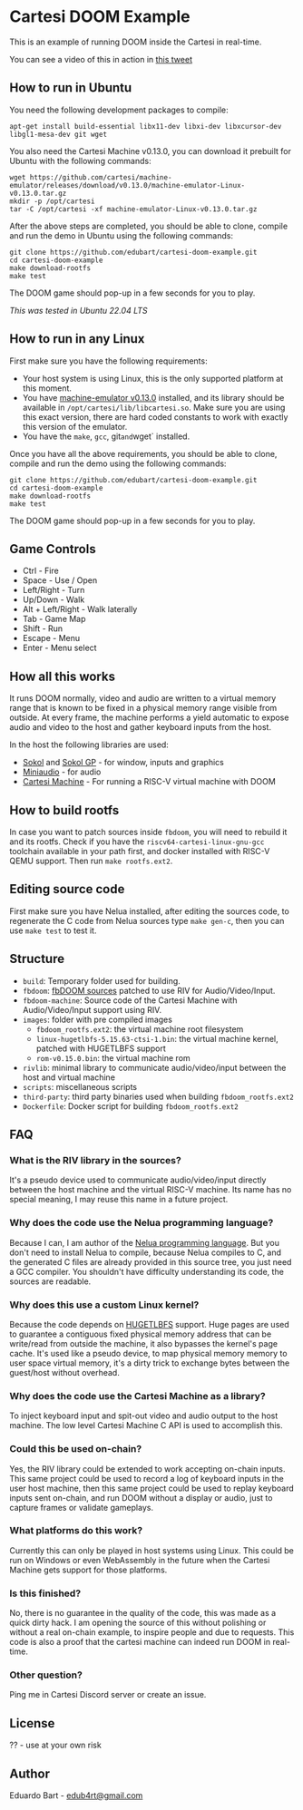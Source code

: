# Cartesi DOOM Example

This is an example of running DOOM inside the Cartesi in real-time.

You can see a video of this in action in [this tweet](https://twitter.com/edubart/status/1621512794339446786)

## How to run in Ubuntu

You need the following development packages to compile:

```
apt-get install build-essential libx11-dev libxi-dev libxcursor-dev libgl1-mesa-dev git wget
```

You also need the Cartesi Machine v0.13.0, you can download it prebuilt for Ubuntu with the following commands:

```
wget https://github.com/cartesi/machine-emulator/releases/download/v0.13.0/machine-emulator-Linux-v0.13.0.tar.gz
mkdir -p /opt/cartesi
tar -C /opt/cartesi -xf machine-emulator-Linux-v0.13.0.tar.gz
```

After the above steps are completed, you should be able to clone, compile and run the demo in Ubuntu using the following commands:

```
git clone https://github.com/edubart/cartesi-doom-example.git
cd cartesi-doom-example
make download-rootfs
make test
```

The DOOM game should pop-up in a few seconds for you to play.

*This was tested in Ubuntu 22.04 LTS*

## How to run in any Linux

First make sure you have the following requirements:
 - Your host system is using Linux, this is the only supported platform at this moment.
 - You have [machine-emulator v0.13.0](https://github.com/cartesi/machine-emulator/releases/tag/v0.13.0) installed, and its library should be available in `/opt/cartesi/lib/libcartesi.so`. Make sure you are using this exact version, there are hard coded constants to work with exactly this version of the emulator.
 - You have the `make`, `gcc`, git` and `wget` installed.

Once you have all the above requirements, you should be able to clone, compile and run the demo using the following commands:

```
git clone https://github.com/edubart/cartesi-doom-example.git
cd cartesi-doom-example
make download-rootfs
make test
```

The DOOM game should pop-up in a few seconds for you to play.

## Game Controls

- Ctrl              - Fire
- Space             - Use / Open
- Left/Right        - Turn
- Up/Down           - Walk
- Alt + Left/Right  - Walk laterally
- Tab               - Game Map
- Shift             - Run
- Escape            - Menu
- Enter             - Menu select

## How all this works

It runs DOOM normally, video and audio are written to a virtual memory range that is known to be fixed
in a physical memory range visible from outside. At every frame, the machine performs a yield automatic to expose
audio and video to the host and gather keyboard inputs from the host.

In the host the following libraries are used:
 - [Sokol](https://github.com/floooh/sokol) and [Sokol GP](https://github.com/edubart/sokol_gp) - for window, inputs and graphics
 - [Miniaudio](https://github.com/mackron/miniaudio) - for audio
 - [Cartesi Machine](https://github.com/cartesi/machine-emulator) - For running a RISC-V virtual machine with DOOM

## How to build rootfs

In case you want to patch sources inside `fbdoom`, you will need to rebuild it and its rootfs.
Check if you have the `riscv64-cartesi-linux-gnu-gcc` toolchain available in your path first,
and docker installed with RISC-V QEMU support.
Then run `make rootfs.ext2`.

## Editing source code

First make sure you have Nelua installed, after editing the sources code,
to regenerate the C code from Nelua sources type `make gen-c`,
then you can use `make test` to test it.

## Structure

- `build`: Temporary folder used for building.
- `fbdoom`: [fbDOOM sources](https://github.com/maximevince/fbDOOM) patched to use RIV for Audio/Video/Input.
- `fbdoom-machine`: Source code of the Cartesi Machine with Audio/Video/Input support using RIV.
- `images`: folder with pre compiled images
    - `fbdoom_rootfs.ext2`: the virtual machine root filesystem
    - `linux-hugetlbfs-5.15.63-ctsi-1.bin`: the virtual machine kernel, patched with HUGETLBFS support
    - `rom-v0.15.0.bin`: the virtual machine rom
- `rivlib`: minimal library to communicate audio/video/input between the host and virtual machine
- `scripts`: miscellaneous scripts
- `third-party`: third party binaries used when building `fbdoom_rootfs.ext2`
- `Dockerfile`: Docker script for building `fbdoom_rootfs.ext2`

## FAQ

### What is the RIV library in the sources?
It's a pseudo device used to communicate audio/video/input directly between the host machine and the virtual RISC-V machine.
Its name has no special meaning, I may reuse this name in a future project.

### Why does the code use the Nelua programming language?
Because I can, I am author of the [Nelua programming language](https://github.com/edubart/nelua-lang).
But you don't need to install Nelua to compile, because Nelua compiles to C,
and the generated C files are already provided in this source tree,
you just need a GCC compiler.
You shouldn't have difficulty understanding its code, the sources are readable.

### Why does this use a custom Linux kernel?
Because the code depends on [HUGETLBFS](https://www.kernel.org/doc/Documentation/vm/hugetlbpage.txt) support.
Huge pages are used to guarantee a contiguous fixed physical memory address that can be write/read from outside
the machine, it also bypasses the kernel's page cache.
It's used like a pseudo device, to map physical memory memory to user space virtual memory,
it's a dirty trick to exchange bytes between the guest/host without overhead.

### Why does the code use the Cartesi Machine as a library?
To inject keyboard input and spit-out video and audio output to the host machine.
The low level Cartesi Machine C API is used to accomplish this.

### Could this be used on-chain?
Yes, the RIV library could be extended to work accepting on-chain inputs.
This same project could be used to record a log of keyboard inputs in the user host machine,
then this same project could be used to replay keyboard inputs sent on-chain,
and run DOOM without a display or audio, just to capture frames or validate gameplays.

### What platforms do this work?
Currently this can only be played in host systems using Linux.
This could be run on Windows or even WebAssembly in the future
when the Cartesi Machine gets support for those platforms.

### Is this finished?
No, there is no guarantee in the quality of the code, this was made as a quick dirty hack.
I am opening the source of this without polishing or without a real on-chain example,
to inspire people and due to requests.
This code is also a proof that the cartesi machine can indeed run DOOM in real-time.

### Other question?
Ping me in Cartesi Discord server or create an issue.

## License
?? - use at your own risk

## Author

Eduardo Bart - edub4rt@gmail.com
